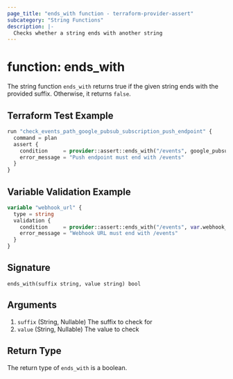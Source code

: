 ```yaml
---
page_title: "ends_with function - terraform-provider-assert"
subcategory: "String Functions"
description: |-
  Checks whether a string ends with another string
---
```


# function: ends_with



The string function `ends_with` returns true if the given string ends with the provided suffix. Otherwise, it returns `false`.

## Terraform Test Example

```terraform
run "check_events_path_google_pubsub_subscription_push_endpoint" {
  command = plan
  assert {
    condition     = provider::assert::ends_with("/events", google_pubsub_subscription.example.push_config.push_endpoint)
    error_message = "Push endpoint must end with /events"
  }
}
```

## Variable Validation Example

```terraform
variable "webhook_url" {
  type = string
  validation {
    condition     = provider::assert::ends_with("/events", var.webhook_url)
    error_message = "Webhook URL must end with /events"
  }
}
```

## Signature

<!-- signature generated by tfplugindocs -->
```text
ends_with(suffix string, value string) bool
```

## Arguments

<!-- arguments generated by tfplugindocs -->
1. `suffix` (String, Nullable) The suffix to check for
1. `value` (String, Nullable) The value to check


## Return Type

The return type of `ends_with` is a boolean.
